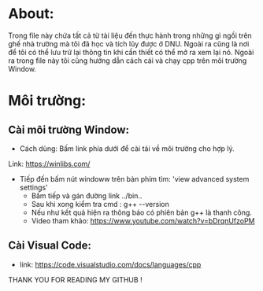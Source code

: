 # About:
Trong file này chứa tất cả từ tài liệu đến thực hành trong những gì ngồi trên ghế nhà trường mà tôi đã học và tích lũy được ở DNU.  Ngoài ra cũng là nơi để tôi có thể lưu trữ lại thông tin khi cần thiết có thể mở ra xem lại nó.
Ngoài ra trong file này tôi cũng hướng dẫn cách cái và chạy cpp  trên môi trường Window.
# Môi trường:
## Cài môi trường Window:
- Cách dùng:  Bấm link phía dưới để cài tải về môi trường cho hợp lý.

Link: https://winlibs.com/
- Tiếp đến bấm  nút windoww trên bàn phím tìm: 'view advanced system settings'
  - Bấm tiếp và gán đường link ../bin..
  - Sau khi xong kiểm tra cmd : g++ --version
  - Nếu như kết quả hiện ra thông báo có phiên bản g++  là thanh công.
  - Video tham khảo: https://www.youtube.com/watch?v=bDrqnUfzoPM
## Cài Visual Code:
- link: https://code.visualstudio.com/docs/languages/cpp

THANK YOU FOR READING MY GITHUB !
